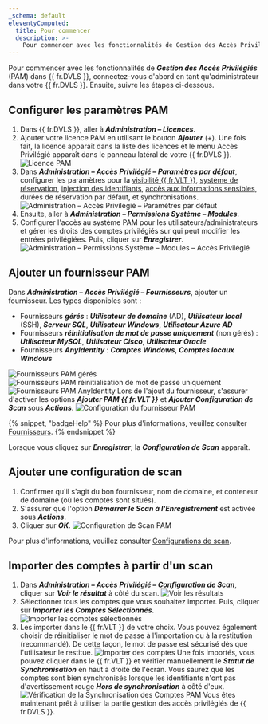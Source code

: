 ```yaml
---
_schema: default
eleventyComputed:
  title: Pour commencer
  description: >-
    Pour commencer avec les fonctionnalités de Gestion des Accès Privilégiés (PAM) de {{ fr.DVLS }}, connectez-vous d'abord en tant qu'administrateur dans votre {{ fr.DVLS }}.
---
```

Pour commencer avec les fonctionnalités de ***Gestion des Accès Privilégiés*** (PAM) dans {{ fr.DVLS }}, connectez-vous d'abord en tant qu'administrateur dans votre {{ fr.DVLS }}. Ensuite, suivre les étapes ci-dessous.

## Configurer les paramètres PAM

1. Dans {{ fr.DVLS }}, aller à ***Administration – Licences***.
2. Ajouter votre licence PAM en utilisant le bouton ***Ajouter*** (+). Une fois fait, la licence apparaît dans la liste des licences et le menu Accès Privilégié apparaît dans le panneau latéral de votre {{ fr.DVLS }}. ![Licence PAM](https://cdnweb.devolutions.net/docs/docs_en_server_ServerOp2104.png)
3. Dans ***Administration – Accès Privilégié – Paramètres par défaut***, configurer les paramètres pour la [visibilité {{ fr.VLT }}](/server/web-interface/vault-access/), [système de réservation](/pam/server/checkout-process/request-checkout/), [injection des identifiants](/pam/server/view-sensitive-data-account-brokering/), [accès aux informations sensibles](/pam/server/view-sensitive-data-account-brokering/), durées de réservation par défaut, et synchronisations. ![Administration – Accès Privilégié – Paramètres par défaut](https://cdnweb.devolutions.net/docs/docs_en_server_ServerOp2105.png)
4. Ensuite, aller à ***Administration – Permissions Système – Modules***.
5. Configurer l'accès au système PAM pour les utilisateurs/administrateurs et gérer les droits des comptes privilégiés sur qui peut modifier les entrées privilégiées. Puis, cliquer sur ***Enregistrer***. ![Administration – Permissions Système – Modules – Accès Privilégié](https://cdnweb.devolutions.net/docs/docs_en_server_ServerOp2106.png)

## Ajouter un fournisseur PAM

Dans ***Administration – Accès Privilégié – Fournisseurs***, ajouter un fournisseur. Les types disponibles sont :

* Fournisseurs ***gérés*** : ***Utilisateur de domaine*** (AD), ***Utilisateur local*** (SSH), ***Serveur SQL***, ***Utilisateur Windows***, ***Utilisateur Azure AD***
* Fournisseurs ***réinitialisation de mot de passe uniquement*** (non gérés) : ***Utilisateur MySQL***, ***Utilisateur Cisco***, ***Utilisateur Oracle***
* Fournisseurs ***AnyIdentity*** : ***Comptes Windows***, ***Comptes locaux Windows***

![Fournisseurs PAM gérés](https://cdnweb.devolutions.net/docs/docs_en_server_ServerOp2107.png) ![Fournisseurs PAM réinitialisation de mot de passe uniquement](https://cdnweb.devolutions.net/docs/docs_en_server_ServerOp2108.png) ![Fournisseurs PAM AnyIdentity](https://cdnweb.devolutions.net/docs/docs_en_server_ServerOp2109.png) Lors de l'ajout du fournisseur, s'assurer d'activer les options ***Ajouter PAM {{ fr.VLT }}*** et ***Ajouter Configuration de Scan*** sous ***Actions***. ![Configuration du fournisseur PAM](https://cdnweb.devolutions.net/docs/docs_en_server_ServerOp2110.png)

{% snippet, "badgeHelp" %}
Pour plus d'informations, veuillez consulter [Fournisseurs](/pam/server/providers/).
{% endsnippet %}

Lorsque vous cliquez sur ***Enregistrer***, la ***Configuration de Scan*** apparaît.

## Ajouter une configuration de scan

1. Confirmer qu'il s'agit du bon fournisseur, nom de domaine, et conteneur de domaine (où les comptes sont situés).
2. S'assurer que l'option ***Démarrer le Scan à l'Enregistrement*** est activée sous ***Actions***.
3. Cliquer sur ***OK***. ![Configuration de Scan PAM](https://cdnweb.devolutions.net/docs/docs_en_server_ServerOp2111.png)

Pour plus d'informations, veuillez consulter [Configurations de scan](/pam/scan-configurations/).

## Importer des comptes à partir d'un scan

1. Dans ***Administration – Accès Privilégié – Configuration de Scan***, cliquer sur ***Voir le résultat*** à côté du scan. ![Voir les résultats](https://cdnweb.devolutions.net/docs/docs_en_server_ServerOp2113.png)
2. Sélectionner tous les comptes que vous souhaitez importer. Puis, cliquer sur ***Importer les Comptes Sélectionnés***. ![Importer les comptes sélectionnés](https://cdnweb.devolutions.net/docs/docs_en_server_ServerOp2114.png)
3. Les importer dans le {{ fr.VLT }} de votre choix. Vous pouvez également choisir de réinitialiser le mot de passe à l'importation ou à la restitution (recommandé). De cette façon, le mot de passe est sécurisé dès que l'utilisateur le restitue. ![Importer des comptes](https://cdnweb.devolutions.net/docs/docs_en_server_ServerOp2115.png) Une fois importés, vous pouvez cliquer dans le {{ fr.VLT }} et vérifier manuellement le ***Statut de Synchronisation*** en haut à droite de l'écran. Vous saurez que les comptes sont bien synchronisés lorsque les identifiants n'ont pas d'avertissement rouge ***Hors de synchronisation*** à côté d'eux. ![Vérification de la Synchronisation des Comptes PAM](https://cdnweb.devolutions.net/docs/docs_en_server_ServerOp2116.png) Vous êtes maintenant prêt à utiliser la partie gestion des accès privilégiés de {{ fr.DVLS }}.